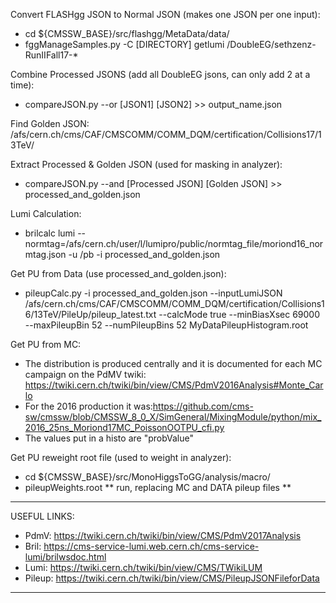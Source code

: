 Convert FLASHgg JSON to Normal JSON (makes one JSON per one input):
* cd ${CMSSW_BASE}/src/flashgg/MetaData/data/ 
* fggManageSamples.py -C [DIRECTORY] getlumi /DoubleEG/sethzenz-RunIIFall17-* 

Combine Processed JSONS (add all DoubleEG jsons, can only add 2 at a time):
* compareJSON.py --or [JSON1] [JSON2] >> output_name.json  

Find Golden JSON: /afs/cern.ch/cms/CAF/CMSCOMM/COMM_DQM/certification/Collisions17/13TeV/

Extract Processed & Golden JSON (used for masking in analyzer):
* compareJSON.py --and [Processed JSON] [Golden JSON] >> processed_and_golden.json

Lumi Calculation:
* brilcalc lumi --normtag=/afs/cern.ch/user/l/lumipro/public/normtag_file/moriond16_normtag.json -u /pb -i processed_and_golden.json

Get PU from Data (use processed_and_golden.json):
* pileupCalc.py -i processed_and_golden.json --inputLumiJSON 
/afs/cern.ch/cms/CAF/CMSCOMM/COMM_DQM/certification/Collisions16/13TeV/PileUp/pileup_latest.txt
--calcMode true --minBiasXsec 69000 --maxPileupBin 52 --numPileupBins 52  MyDataPileupHistogram.root

Get PU from MC:
* The distribution is produced centrally and it is documented for each MC campaign on the PdMV twiki:
https://twiki.cern.ch/twiki/bin/view/CMS/PdmV2016Analysis#Monte_Carlo
* For the 2016 production it was:https://github.com/cms-sw/cmssw/blob/CMSSW_8_0_X/SimGeneral/MixingModule/python/mix_2016_25ns_Moriond17MC_PoissonOOTPU_cfi.py
* The values put in a histo are "probValue"

Get PU reweight root file (used to weight in analyzer): 
* cd ${CMSSW_BASE}/src/MonoHiggsToGG/analysis/macro/
* pileupWeights.root  ** run, replacing MC and DATA pileup files **
 
-----------------------------------------------------------------------------------------------------
USEFUL LINKS:
* PdmV: https://twiki.cern.ch/twiki/bin/view/CMS/PdmV2017Analysis
* Bril:     https://cms-service-lumi.web.cern.ch/cms-service-lumi/brilwsdoc.html
* Lumi:   https://twiki.cern.ch/twiki/bin/view/CMS/TWikiLUM
* Pileup: https://twiki.cern.ch/twiki/bin/view/CMS/PileupJSONFileforData
-----------------------------------------------------------------------------------------------------
